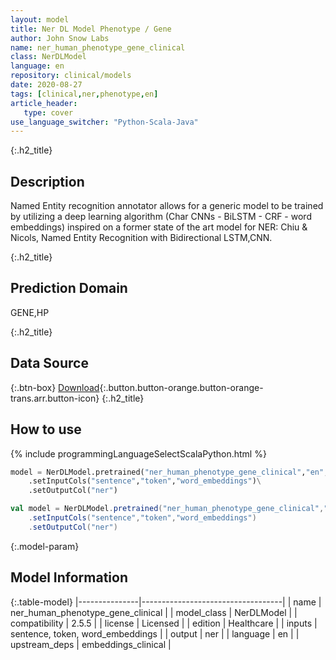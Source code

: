 ```yaml
---
layout: model
title: Ner DL Model Phenotype / Gene
author: John Snow Labs
name: ner_human_phenotype_gene_clinical
class: NerDLModel
language: en
repository: clinical/models
date: 2020-08-27
tags: [clinical,ner,phenotype,en]
article_header:
   type: cover
use_language_switcher: "Python-Scala-Java"
---
```


{:.h2_title}
## Description
Named Entity recognition annotator allows for a generic model to be trained by utilizing a deep learning algorithm (Char CNNs - BiLSTM - CRF - word embeddings) inspired on a former state of the art model for NER: Chiu & Nicols, Named Entity Recognition with Bidirectional LSTM,CNN.  


{:.h2_title}
## Prediction Domain
GENE,HP

{:.h2_title}
## Data Source

  

{:.btn-box}
[Download](https://s3.amazonaws.com/auxdata.johnsnowlabs.com/clinical/models/ner_human_phenotype_gene_clinical_en_2.5.5_2.4_1598558253840.zip){:.button.button-orange.button-orange-trans.arr.button-icon}
{:.h2_title}
## How to use 
<div class="tabs-box" markdown="1">

{% include programmingLanguageSelectScalaPython.html %}

```python
model = NerDLModel.pretrained("ner_human_phenotype_gene_clinical","en","clinical/models")\
	.setInputCols("sentence","token","word_embeddings")\
	.setOutputCol("ner")
```

```scala
val model = NerDLModel.pretrained("ner_human_phenotype_gene_clinical","en","clinical/models")
	.setInputCols("sentence","token","word_embeddings")
	.setOutputCol("ner")
```
</div>



{:.model-param}
## Model Information

{:.table-model}
|---------------|-----------------------------------|
| name          | ner_human_phenotype_gene_clinical |
| model_class   | NerDLModel                        |
| compatibility | 2.5.5                             |
| license       | Licensed                          |
| edition       | Healthcare                        |
| inputs        | sentence, token, word_embeddings  |
| output        | ner                               |
| language      | en                                |
| upstream_deps | embeddings_clinical               |

